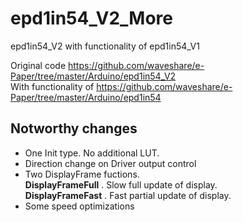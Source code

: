 # epd1in54_V2_More
epd1in54_V2 with functionality of epd1in54_V1  

Original code https://github.com/waveshare/e-Paper/tree/master/Arduino/epd1in54_V2  
With functionality of https://github.com/waveshare/e-Paper/tree/master/Arduino/epd1in54

## Notworthy changes

* One Init type.  No additional LUT.
* Direction change on Driver output control
* Two DisplayFrame fuctions.  
  **DisplayFrameFull** . Slow full update of display.  
  **DisplayFrameFast** . Fast partial update of display.  
* Some speed optimizations 
  




